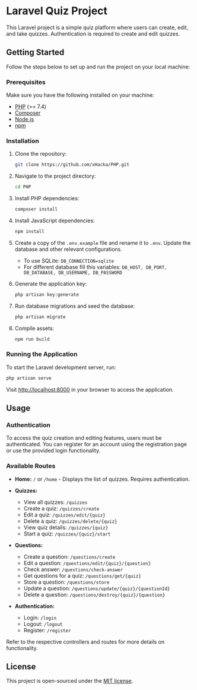 
# Laravel Quiz Project

This Laravel project is a simple quiz platform where users can create, edit, and take quizzes. Authentication is required to create and edit quizzes.

## Getting Started

Follow the steps below to set up and run the project on your local machine:

### Prerequisites

Make sure you have the following installed on your machine:

- [PHP](https://www.php.net/) (>= 7.4)
- [Composer](https://getcomposer.org/)
- [Node.js](https://nodejs.org/)
- [npm](https://www.npmjs.com/)

### Installation

1. Clone the repository:

    ```bash
    git clone https://github.com/xHacka/PHP.git
    ```

2. Navigate to the project directory:

    ```bash
    cd PHP
    ```

3. Install PHP dependencies:

    ```bash
    composer install
    ```

4. Install JavaScript dependencies:

    ```bash
    npm install
    ```

5. Create a copy of the `.env.example` file and rename it to `.env`. Update the database and other relevant configurations.
	* To use SQLite: `DB_CONNECTION=sqlite`
	* For different database fill this variables: `DB_HOST, DB_PORT, DB_DATABASE, DB_USERNAME, DB_PASSWORD`

6. Generate the application key:

    ```bash
    php artisan key:generate
    ```

7. Run database migrations and seed the database:

    ```bash
    php artisan migrate
    ```

8. Compile assets:

    ```bash
    npm run build
    ```

### Running the Application

To start the Laravel development server, run:

```bash
php artisan serve
```

Visit [http://localhost:8000](http://localhost:8000) in your browser to access the application.

## Usage

### Authentication

To access the quiz creation and editing features, users must be authenticated. You can register for an account using the registration page or use the provided login functionality.

### Available Routes

- **Home:** `/` or `/home` - Displays the list of quizzes. Requires authentication.

- **Quizzes:**
  - View all quizzes: `/quizzes`
  - Create a quiz: `/quizzes/create`
  - Edit a quiz: `/quizzes/edit/{quiz}`
  - Delete a quiz: `/quizzes/delete/{quiz}`
  - View quiz details: `/quizzes/{quiz}`
  - Start a quiz: `/quizzes/{quiz}/start`

- **Questions:**
  - Create a question: `/questions/create`
  - Edit a question: `/questions/edit/{quiz}/{question}`
  - Check answer: `/questions/check-answer`
  - Get questions for a quiz: `/questions/get/{quiz}`
  - Store a question: `/questions/store`
  - Update a question: `/questions/update/{quiz}/{questionId}`
  - Delete a question: `/questions/destroy/{quiz}/{question}`

- **Authentication:**
  - Login: `/login`
  - Logout: `/logout`
  - Register: `/register`
  
Refer to the respective controllers and routes for more details on functionality. 

## License

This project is open-sourced under the [MIT license](LICENSE).

<!-- Design Is Very Human -->